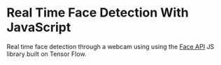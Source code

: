 # Real Time Face Detection With JavaScript
Real time face detection through a webcam using using the [Face API](https://github.com/justadudewhohacks/face-api.js) JS library built on Tensor Flow. 

